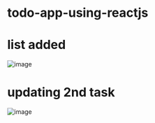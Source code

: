# todo-app-using-reactjs
# list added
![image](https://github.com/sanket560/todo-react-app/assets/68066761/398415e0-a82d-4fef-ba29-7f85539658c2)
# updating 2nd task
![image](https://github.com/sanket560/todo-react-app/assets/68066761/88250807-2bd6-41a9-bb89-bf1cac6981f6)
